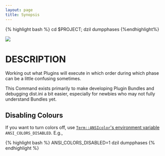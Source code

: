 ```yaml
---
layout: page
title: Synopsis
---
```

{% highlight bash %}
    cd $PROJECT;
    dzil dumpphases
{%endhighlight%}

![](http://kentfredric.github.io/Dist-Zilla-App-Command-dumpphases/media/example_01.png)


# DESCRIPTION

Working out what Plugins will execute in which order during which phase can be a
little confusing sometimes.

This Command exists primarily to make developing Plugin Bundles and debugging
dist.ini a bit easier, especially for newbies who may not fully understand
Bundles yet.

## Disabling Colours

If you want to turn colors off, use [`Term::ANSIcolor`'s environment variable](http://search.cpan.org/perldoc?Term::ANSIColor)
`ANSI_COLORS_DISABLED`. E.g.,

{% highlight bash %}
ANSI_COLORS_DISABLED=1 dzil dumpphases
{% endhighlight %}



